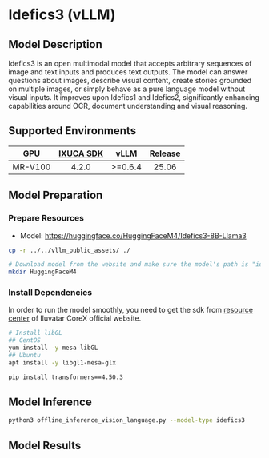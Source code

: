 # Idefics3 (vLLM)

## Model Description

Idefics3 is an open multimodal model that accepts arbitrary sequences of image and text inputs and produces text
outputs. The model can answer questions about images, describe visual content, create stories grounded on multiple
images, or simply behave as a pure language model without visual inputs. It improves upon Idefics1 and Idefics2,
significantly enhancing capabilities around OCR, document understanding and visual reasoning.

## Supported Environments

| GPU    | [IXUCA SDK](https://gitee.com/deep-spark/deepspark#%E5%A4%A9%E6%95%B0%E6%99%BA%E7%AE%97%E8%BD%AF%E4%BB%B6%E6%A0%88-ixuca) | vLLM | Release |
| :----: | :----: | :----: | :----: |
| MR-V100 | 4.2.0 | >=0.6.4 | 25.06 |

## Model Preparation

### Prepare Resources

- Model: <https://huggingface.co/HuggingFaceM4/Idefics3-8B-Llama3>

```bash
cp -r ../../vllm_public_assets/ ./

# Download model from the website and make sure the model's path is "idefics3"
mkdir HuggingFaceM4
```

### Install Dependencies

In order to run the model smoothly, you need to get the sdk from [resource center](https://support.iluvatar.com/#/ProductLine?id=2) of Iluvatar CoreX official website.

```bash
# Install libGL
## CentOS
yum install -y mesa-libGL
## Ubuntu
apt install -y libgl1-mesa-glx

pip install transformers==4.50.3
```

## Model Inference

```bash
python3 offline_inference_vision_language.py --model-type idefics3
```

## Model Results
